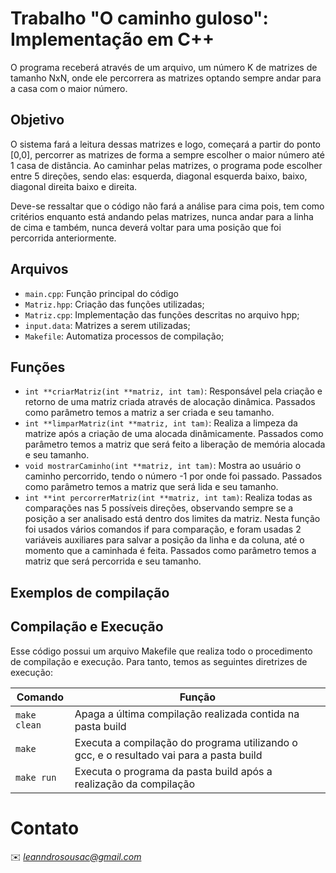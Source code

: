 # Trabalho "O caminho guloso": Implementação em C++

O programa receberá através de um arquivo, um número K de matrizes de tamanho NxN, onde ele percorrera as matrizes optando sempre andar para a casa com o maior número.

## Objetivo

O sistema fará a leitura dessas matrizes e logo, começará a partir do ponto [0,0], percorrer as matrizes de forma a sempre escolher o maior número até 1 casa de distância. Ao caminhar pelas matrizes, o programa pode escolher entre 5 direções, sendo elas:  esquerda, diagonal esquerda baixo, baixo, diagonal direita baixo e direita.</p>
Deve-se ressaltar que o código não fará a análise para cima pois, tem como critérios enquanto está andando pelas matrizes, nunca andar para a linha de cima e também, nunca deverá voltar para uma posição que foi percorrida anteriormente.
 
## Arquivos

* ```main.cpp```: Função principal do código
* ```Matriz.hpp```: Criação das funções utilizadas;
* ```Matriz.cpp```: Implementação das funções descritas no arquivo hpp;
* ```input.data```: Matrizes a serem utilizadas;
* ```Makefile```: Automatiza processos de compilação;

## Funções

* ```int **criarMatriz(int **matriz, int tam)```: Responsável pela criação e retorno de uma matriz criada através de alocação dinâmica. Passados como parâmetro temos a matriz a ser criada e seu tamanho.
* ```int **limparMatriz(int **matriz, int tam)```: Realiza a limpeza da matrize após a criação de uma alocada dinâmicamente. Passados como parâmetro temos a matriz que será feito a liberação de memória alocada e seu tamanho.
* ```void mostrarCaminho(int **matriz, int tam)```: Mostra ao usuário o caminho percorrido, tendo o número -1 por onde foi passado. Passados como parâmetro temos a matriz que será lida e seu tamanho.
* ```int **int percorrerMatriz(int **matriz, int tam)```: Realiza todas as comparações nas 5 possíveis direções, observando sempre se a posição a ser analisado está dentro dos limites da matriz. Nesta função foi usados vários comandos if para comparação, e foram usadas 2 variáveis auxiliares para salvar a posição da linha e da coluna, até o momento que a caminhada é feita. Passados como parâmetro temos a matriz que será percorrida e seu tamanho.

## Exemplos de compilação



## Compilação e Execução

Esse código possui um arquivo Makefile que realiza todo o procedimento de compilação e execução. Para tanto, temos as seguintes diretrizes de execução:


| Comando                |  Função                                                                                           |                     
| -----------------------| ------------------------------------------------------------------------------------------------- |
|  `make clean`          | Apaga a última compilação realizada contida na pasta build                                        |
|  `make`                | Executa a compilação do programa utilizando o gcc, e o resultado vai para a pasta build           |
|  `make run`            | Executa o programa da pasta build após a realização da compilação                                 |


# Contato

✉️ <i>leanndrosousac@gmail.com</i>
</a>
